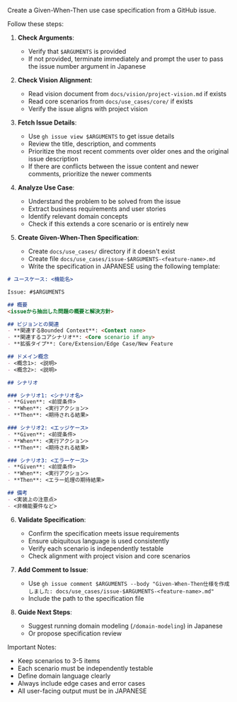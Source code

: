 Create a Given-When-Then use case specification from a GitHub issue.

Follow these steps:

1. **Check Arguments**:
   - Verify that `$ARGUMENTS` is provided
   - If not provided, terminate immediately and prompt the user to pass the issue number argument in Japanese

2. **Check Vision Alignment**:
   - Read vision document from `docs/vision/project-vision.md` if exists
   - Read core scenarios from `docs/use_cases/core/` if exists
   - Verify the issue aligns with project vision

3. **Fetch Issue Details**:
   - Use `gh issue view $ARGUMENTS` to get issue details
   - Review the title, description, and comments
   - Prioritize the most recent comments over older ones and the original issue description
   - If there are conflicts between the issue content and newer comments, prioritize the newer comments

4. **Analyze Use Case**:
   - Understand the problem to be solved from the issue
   - Extract business requirements and user stories
   - Identify relevant domain concepts
   - Check if this extends a core scenario or is entirely new

5. **Create Given-When-Then Specification**:
   - Create `docs/use_cases/` directory if it doesn't exist
   - Create file `docs/use_cases/issue-$ARGUMENTS-<feature-name>.md`
   - Write the specification in JAPANESE using the following template:

```markdown
# ユースケース: <機能名>

Issue: #$ARGUMENTS

## 概要
<issueから抽出した問題の概要と解決方針>

## ビジョンとの関連
- **関連するBounded Context**: <Context name>
- **関連するコアシナリオ**: <Core scenario if any>
- **拡張タイプ**: Core/Extension/Edge Case/New Feature

## ドメイン概念
- <概念1>: <説明>
- <概念2>: <説明>

## シナリオ

### シナリオ1: <シナリオ名>
- **Given**: <前提条件>
- **When**: <実行アクション>
- **Then**: <期待される結果>

### シナリオ2: <エッジケース>
- **Given**: <前提条件>
- **When**: <実行アクション>
- **Then**: <期待される結果>

### シナリオ3: <エラーケース>
- **Given**: <前提条件>
- **When**: <実行アクション>
- **Then**: <エラー処理の期待結果>

## 備考
- <実装上の注意点>
- <非機能要件など>
```

6. **Validate Specification**:
   - Confirm the specification meets issue requirements
   - Ensure ubiquitous language is used consistently
   - Verify each scenario is independently testable
   - Check alignment with project vision and core scenarios

7. **Add Comment to Issue**:
   - Use `gh issue comment $ARGUMENTS --body "Given-When-Then仕様を作成しました: docs/use_cases/issue-$ARGUMENTS-<feature-name>.md"`
   - Include the path to the specification file

8. **Guide Next Steps**:
   - Suggest running domain modeling (`/domain-modeling`) in Japanese
   - Or propose specification review

Important Notes:
- Keep scenarios to 3-5 items
- Each scenario must be independently testable
- Define domain language clearly
- Always include edge cases and error cases
- All user-facing output must be in JAPANESE